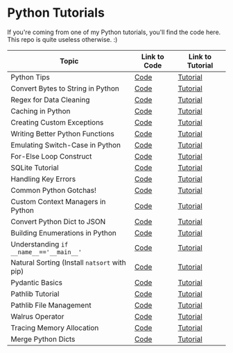 # Python Tutorials

If you're coming from one of my Python tutorials, you'll find the code here. This repo is quite useless otherwise. :)

| Topic | Link to Code | Link to Tutorial|
|-------|--------------|-----------------|
|Python Tips|[Code](https://github.com/balapriyac/python-basics/tree/main/better-python)|[Tutorial](https://www.kdnuggets.com/5-python-tips-for-data-efficiency-and-speed)|
|Convert Bytes to String in Python| [Code](https://github.com/balapriyac/python-basics/tree/main/bytes2str) | [Tutorial](https://www.kdnuggets.com/convert-bytes-to-string-in-python-a-tutorial-for-beginners)|
|Regex for Data Cleaning| [Code](https://github.com/balapriyac/python-basics/tree/main/regex)|[Tutorial]()|
|Caching in Python| [Code](https://github.com/balapriyac/python-basics/tree/main/caching)| [Tutorial](https://www.kdnuggets.com/how-to-speed-up-python-code-with-caching)|
| Creating Custom Exceptions|[Code]()|[Tutorial]()|
|Writing Better Python Functions|[Code](https://github.com/balapriyac/python-basics/tree/main/write-better-funcs)|[Tutorial](https://www.kdnuggets.com/5-tips-for-writing-better-python-functions)|
|Emulating Switch-Case in Python|[Code](https://github.com/balapriyac/python-basics/tree/main/switch-case)|[Tutorial](https://geekflare.com/switch-case-in-python/)|
|For-Else Loop Construct| [Code](https://github.com/balapriyac/python-basics/tree/main/for-else) | [Tutorial](https://www.freecodecamp.org/news/for-else-loop-in-python/)|
| SQLite Tutorial| [Code](https://github.com/balapriyac/python-basics/tree/main/sqlite-tut)|[Tutorial](https://www.kdnuggets.com/a-guide-to-working-with-sqlite-databases-in-python)|
| Handling Key Errors|[Code](https://github.com/balapriyac/python-basics/tree/main/keyerrors) |[Tutorial](https://www.freecodecamp.org/news/how-to-handle-keyerror-exceptions-in-python/)|
|Common Python Gotchas!| [Code](https://github.com/balapriyac/python-basics/tree/main/common-gotchas) | [Tutorial](https://www.kdnuggets.com/5-common-python-gotchas-and-how-to-avoid-them)|
|Custom Context Managers in Python| [Code](https://github.com/balapriyac/python-basics/tree/main/custom_context_manager)|[Tutorial](https://www.kdnuggets.com/how-to-create-custom-context-managers-in-python)|
|Convert Python Dict to JSON |[Code](https://github.com/balapriyac/python-basics/tree/main/dict-to-json) | [Tutorial](https://www.kdnuggets.com/convert-python-dict-to-json-a-tutorial-for-beginners)|
|Building Enumerations in Python |[Code](https://github.com/balapriyac/python-basics/tree/main/enums) | [Tutorial](https://www.kdnuggets.com/python-enum-how-to-build-enumerations-in-python)
|Understanding `if __name__=='__main__'` | [Code](https://github.com/balapriyac/python-basics/tree/main/name-main-python) | [Tutorial](https://geekflare.com/python-if-name-main/)
|Natural Sorting (Install `natsort` with pip) | [Code](https://github.com/balapriyac/python-basics/tree/main/natural-sorting) | [Tutorial](https://www.kdnuggets.com/exploring-natural-sorting-in-python)
|Pydantic Basics|[Code](https://github.com/balapriyac/python-basics/tree/main/pydantic-basics) | [Tutorial](https://www.kdnuggets.com/pydantic-tutorial-data-validation-in-python-made-simple)|
|Pathlib Tutorial|[Code](https://github.com/balapriyac/python-basics/tree/main/pathlib-tutorial)|[Tutorial](https://www.kdnuggets.com/how-to-navigate-the-filesystem-with-pythons-pathlib)|
|Pathlib File Management|[Code](https://github.com/balapriyac/python-basics/tree/main/pathlib-examples)|[Tutorial](https://www.kdnuggets.com/organize-search-and-back-up-files-with-pythons-pathlib)|
|Walrus Operator|[Code](https://github.com/balapriyac/python-basics/tree/main/walrus-operator)|[Tutorial](https://www.kdnuggets.com/how-not-to-use-pythons-walrus-operator)|
|Tracing Memory Allocation| [Code](https://github.com/balapriyac/python-basics/tree/main/tracemalloc-tutorial)|[Tutorial](https://www.kdnuggets.com/how-to-trace-memory-allocation-in-python)|
|Merge Python Dicts|[Code](https://github.com/balapriyac/python-basics/blob/main/merge-dict/main.py)|[Tutorial](https://www.kdnuggets.com/3-simple-ways-to-merge-python-dictionaries)|



